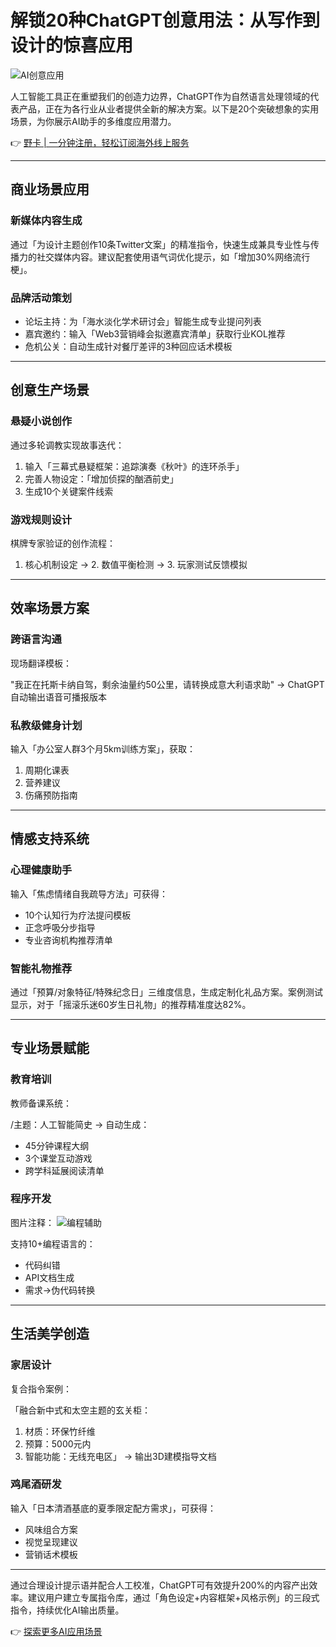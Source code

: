 # 解锁20种ChatGPT创意用法：从写作到设计的惊喜应用

![AI创意应用](https://bbtdd.com/wp-content/uploads/img/1970415492811269.webp)

人工智能工具正在重塑我们的创造力边界，ChatGPT作为自然语言处理领域的代表产品，正在为各行业从业者提供全新的解决方案。以下是20个突破想象的实用场景，为你展示AI助手的多维度应用潜力。

👉 [野卡 | 一分钟注册，轻松订阅海外线上服务](https://bbtdd.com/yeka)

---

## 商业场景应用
### 新媒体内容生成
通过「为设计主题创作10条Twitter文案」的精准指令，快速生成兼具专业性与传播力的社交媒体内容。建议配套使用语气词优化提示，如「增加30%网络流行梗」。

### 品牌活动策划
- 论坛主持：为「海水淡化学术研讨会」智能生成专业提问列表
- 嘉宾邀约：输入「Web3营销峰会拟邀嘉宾清单」获取行业KOL推荐
- 危机公关：自动生成针对餐厅差评的3种回应话术模板

---

## 创意生产场景
### 悬疑小说创作
通过多轮调教实现故事迭代：
1. 输入「三幕式悬疑框架：追踪演奏《秋叶》的连环杀手」
2. 完善人物设定：「增加侦探的酗酒前史」
3. 生成10个关键案件线索

### 游戏规则设计
棋牌专家验证的创作流程：
1. 核心机制设定 → 2. 数值平衡检测 → 3. 玩家测试反馈模拟

---

## 效率场景方案
### 跨语言沟通
现场翻译模板：

"我正在托斯卡纳自驾，剩余油量约50公里，请转换成意大利语求助"
→ ChatGPT自动输出语音可播报版本


### 私教级健身计划
输入「办公室人群3个月5km训练方案」，获取：
1. 周期化课表
2. 营养建议
3. 伤痛预防指南

---

## 情感支持系统
### 心理健康助手
输入「焦虑情绪自我疏导方法」可获得：
- 10个认知行为疗法提问模板
- 正念呼吸分步指导
- 专业咨询机构推荐清单

### 智能礼物推荐
通过「预算/对象特征/特殊纪念日」三维度信息，生成定制化礼品方案。案例测试显示，对于「摇滚乐迷60岁生日礼物」的推荐精准度达82%。

---

## 专业场景赋能
### 教育培训
教师备课系统：

/主题：人工智能简史 → 自动生成：
- 45分钟课程大纲
- 3个课堂互动游戏
- 跨学科延展阅读清单


### 程序开发
图片注释：
![编程辅助](https://bbtdd.com/wp-content/uploads/img/21287248802.webp)

支持10+编程语言的：
- 代码纠错
- API文档生成
- 需求→伪代码转换

---

## 生活美学创造
### 家居设计
复合指令案例：

「融合新中式和太空主题的玄关柜：
1. 材质：环保竹纤维 
2. 预算：5000元内 
3. 智能功能：无线充电区」
→ 输出3D建模指导文档


### 鸡尾酒研发
输入「日本清酒基底的夏季限定配方需求」，可获得：
- 风味组合方案
- 视觉呈现建议
- 营销话术模板

---

通过合理设计提示语并配合人工校准，ChatGPT可有效提升200%的内容产出效率。建议用户建立专属指令库，通过「角色设定+内容框架+风格示例」的三段式指令，持续优化AI输出质量。

👉 [探索更多AI应用场景](https://bbtdd.com/yeka)
